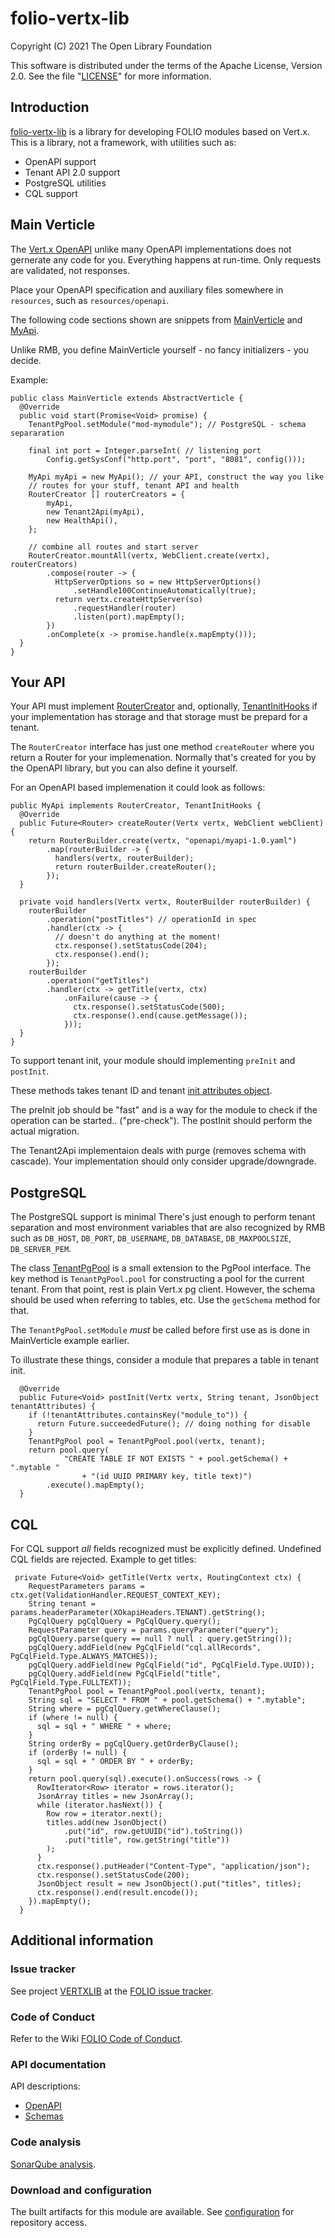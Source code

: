 # folio-vertx-lib

Copyright (C) 2021 The Open Library Foundation

This software is distributed under the terms of the Apache License,
Version 2.0. See the file "[LICENSE](LICENSE)" for more information.

## Introduction

[folio-vertx-lib](https://github.com/folio-org/folio-vertx-lib)
is a library for developing FOLIO modules based on Vert.x. This is a
library, not a framework, with utilities such as:

 * OpenAPI support
 * Tenant API 2.0 support
 * PostgreSQL utilities
 * CQL support

## Main Verticle

The [Vert.x OpenAPI](https://vertx.io/docs/vertx-web-openapi/java/) unlike
many OpenAPI implementations does not gernerate any code for you. Everything
happens at run-time. Only requests are validated, not responses.

Place your OpenAPI specification and auxiliary files somewhere in `resources`,
such as `resources/openapi`.

The following code sections shown are snippets from
[MainVerticle](csrc/test/java/org/folio/tlib/example/MainVerticle.java)
and
[MyApi](csrc/test/java/org/folio/tlib/example/MyApi.java).

Unlike RMB, you define MainVerticle yourself - no fancy initializers - you decide.

Example:
```
public class MainVerticle extends AbstractVerticle {
  @Override
  public void start(Promise<Void> promise) {
    TenantPgPool.setModule("mod-mymodule"); // PostgreSQL - schema separaration

    final int port = Integer.parseInt( // listening port
        Config.getSysConf("http.port", "port", "8081", config()));

    MyApi myApi = new MyApi(); // your API, construct the way you like
    // routes for your stuff, tenant API and health
    RouterCreator [] routerCreators = {
        myApi,
        new Tenant2Api(myApi),
        new HealthApi(),
    };

    // combine all routes and start server
    RouterCreator.mountAll(vertx, WebClient.create(vertx), routerCreators)
        .compose(router -> {
          HttpServerOptions so = new HttpServerOptions()
              .setHandle100ContinueAutomatically(true);
          return vertx.createHttpServer(so)
              .requestHandler(router)
              .listen(port).mapEmpty();
        })
        .onComplete(x -> promise.handle(x.mapEmpty()));
  }
}
```

## Your API

Your API must implement [RouterCreator](src/main/java/org/folio/tlib/RouterCreator.java)
and, optionally, [TenantInitHooks](src/main/java/org/folio/tlib/TenantInitHooks.java)
if your implementation has storage and that storage must be prepard for a tenant.

The `RouterCreator` interface has just one method `createRouter` where you
return a Router for your implemenation. Normally that's created for you by the
OpenAPI library, but you can also define it yourself.

For an OpenAPI based implemenation it could look as follows:

```
public MyApi implements RouterCreator, TenantInitHooks {
  @Override
  public Future<Router> createRouter(Vertx vertx, WebClient webClient) {
    return RouterBuilder.create(vertx, "openapi/myapi-1.0.yaml")
        .map(routerBuilder -> {
          handlers(vertx, routerBuilder);
          return routerBuilder.createRouter();
        });
  }

  private void handlers(Vertx vertx, RouterBuilder routerBuilder) {
    routerBuilder
        .operation("postTitles") // operationId in spec
        .handler(ctx -> {
          // doesn't do anything at the moment!
          ctx.response().setStatusCode(204);
          ctx.response().end();
        });
    routerBuilder
        .operation("getTitles")
        .handler(ctx -> getTitle(vertx, ctx)
            .onFailure(cause -> {
              ctx.response().setStatusCode(500);
              ctx.response().end(cause.getMessage());
            }));
  }
}
```

To support tenant init, your module should implementing `preInit` and `postInit`.

These methods takes tenant ID and tenant
[init attributes object](src/main/resources/schemas/tenantAttributes.json).

The preInit job should be "fast" and is a way for the module to check if the
operation can be started.. ("pre-check"). The postInit should perform the
actual migration.

The Tenant2Api implementaion deals with purge (removes schema with cascade). Your
implementation should only consider upgrade/downgrade.

## PostgreSQL

The PostgreSQL support is minimal There's just enough to perform tenant separation and most
environment variables that are also recognized by RMB such as
`DB_HOST`, `DB_PORT`, `DB_USERNAME`, `DB_DATABASE`, `DB_MAXPOOLSIZE`, `DB_SERVER_PEM`.

The class [TenantPgPool](src/main/java/org/folio/tlib/postgres/TenantPgPool.java) is
a small extension to the PgPool interface. The key method is `TenantPgPool.pool`
for constructing a pool for the current tenant. From that point, rest is plain
Vert.x pg client. However, the schema should be used when referring to tables, etc.
Use the `getSchema` method for that.

The `TenantPgPool.setModule` *must* be called before first use as is done in
MainVerticle example earlier.

To illustrate these things, consider a module that prepares a table in tenant init.

```
  @Override
  public Future<Void> postInit(Vertx vertx, String tenant, JsonObject tenantAttributes) {
    if (!tenantAttributes.containsKey("module_to")) {
      return Future.succeededFuture(); // doing nothing for disable
    }
    TenantPgPool pool = TenantPgPool.pool(vertx, tenant);
    return pool.query(
            "CREATE TABLE IF NOT EXISTS " + pool.getSchema() + ".mytable "
                + "(id UUID PRIMARY key, title text)")
        .execute().mapEmpty();
  }
```

## CQL

For CQL support *all* fields recognized must be explicitly defined. Undefined CQL
fields are rejected. Example to get titles:

```
 private Future<Void> getTitle(Vertx vertx, RoutingContext ctx) {
    RequestParameters params = ctx.get(ValidationHandler.REQUEST_CONTEXT_KEY);
    String tenant = params.headerParameter(XOkapiHeaders.TENANT).getString();
    PgCqlQuery pgCqlQuery = PgCqlQuery.query();
    RequestParameter query = params.queryParameter("query");
    pgCqlQuery.parse(query == null ? null : query.getString());
    pgCqlQuery.addField(new PgCqlField("cql.allRecords", PgCqlField.Type.ALWAYS_MATCHES));
    pgCqlQuery.addField(new PgCqlField("id", PgCqlField.Type.UUID));
    pgCqlQuery.addField(new PgCqlField("title", PgCqlField.Type.FULLTEXT));
    TenantPgPool pool = TenantPgPool.pool(vertx, tenant);
    String sql = "SELECT * FROM " + pool.getSchema() + ".mytable";
    String where = pgCqlQuery.getWhereClause();
    if (where != null) {
      sql = sql + " WHERE " + where;
    }
    String orderBy = pgCqlQuery.getOrderByClause();
    if (orderBy != null) {
      sql = sql + " ORDER BY " + orderBy;
    }
    return pool.query(sql).execute().onSuccess(rows -> {
      RowIterator<Row> iterator = rows.iterator();
      JsonArray titles = new JsonArray();
      while (iterator.hasNext()) {
        Row row = iterator.next();
        titles.add(new JsonObject()
            .put("id", row.getUUID("id").toString())
            .put("title", row.getString("title"))
        );
      }
      ctx.response().putHeader("Content-Type", "application/json");
      ctx.response().setStatusCode(200);
      JsonObject result = new JsonObject().put("titles", titles);
      ctx.response().end(result.encode());
    }).mapEmpty();
  }
```

## Additional information

### Issue tracker

See project [VERTXLIB](https://issues.folio.org/browse/VERTXLIB)
at the [FOLIO issue tracker](https://dev.folio.org/guidelines/issue-tracker).

### Code of Conduct

Refer to the Wiki [FOLIO Code of Conduct](https://wiki.folio.org/display/COMMUNITY/FOLIO+Code+of+Conduct).

### API documentation

API descriptions:
 * [OpenAPI](src/main/resources/openapi/)
 * [Schemas](src/main/resources/openapi/schemas/)

### Code analysis

[SonarQube analysis](https://sonarcloud.io/dashboard?id=org.folio%3Afolio-vertx-lib).

### Download and configuration

The built artifacts for this module are available.
See [configuration](https://dev.folio.org/download/artifacts) for repository access.

